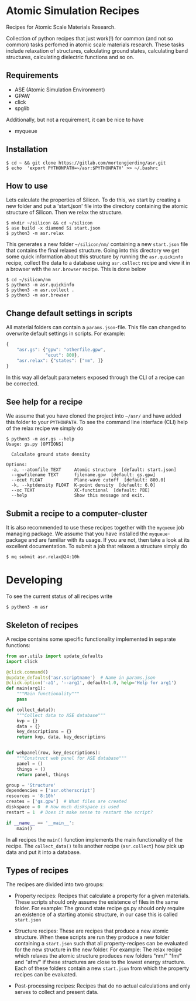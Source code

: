 Atomic Simulation Recipes
=========================
Recipes for Atomic Scale Materials Research.

Collection of python recipes that just work(!) for common (and not so common)
tasks perfomed in atomic scale materials research. These tasks include
relaxation of structures, calculating ground states, calculating band
structures, calculating dielectric functions and so on.

Requirements
------------

* ASE (Atomic Simulation Environment)
* GPAW
* click
* spglib

Additionally, but not a requirement, it can be nice to have
* myqueue

Installation
------------

```console
$ cd ~ && git clone https://gitlab.com/mortengjerding/asr.git
$ echo  'export PYTHONPATH=~/asr:$PYTHONPATH' >> ~/.bashrc
```

How to use
----------
Lets calculate the properties of Silicon. To do this, we start by creating
a new folder and put a 'start.json' file into the directory containing
the atomic structure of Silicon. Then we relax the structure.
```console
$ mkdir ~/silicon && cd ~/silicon
$ ase build -x diamond Si start.json
$ python3 -m asr.relax
```

This generates a new folder `~/silicon/nm/` containing a new `start.json`
file that contains the final relaxed structure. Going into this directory we
get some quick information about this structure by running the `asr.quickinfo`
recipe, collect the data to a database using `asr.collect` recipe and view it
in a browser with the `asr.browser` recipe. This is done below

```console
$ cd ~/silicon/nm
$ python3 -m asr.quickinfo
$ python3 -m asr.collect .
$ python3 -m asr.browser
```

Change default settings in scripts
----------------------------------
All material folders can contain a `params.json`-file. This file can
changed to overwrite default settings in scripts. For example:

```javascript
{
    "asr.gs": {"gpw": "otherfile.gpw",
               "ecut": 800},
    "asr.relax": {"states": ["nm", ]}
}
```

In this way all default parameters exposed through the CLI of a recipe
can be corrected.

See help for a recipe
---------------------
We assume that you have cloned the project into `~/asr/` and have added
this folder to your `PYTHONPATH`. To see the command line interface (CLI)
help of the relax recipe we simply do

```console
$ python3 -m asr.gs --help
Usage: gs.py [OPTIONS]

  Calculate ground state density

Options:
  -a, --atomfile TEXT     Atomic structure  [default: start.json]
  --gpwfilename TEXT      filename.gpw  [default: gs.gpw]
  --ecut FLOAT            Plane-wave cutoff  [default: 800.0]
  -k, --kptdensity FLOAT  K-point density  [default: 6.0]
  --xc TEXT               XC-functional  [default: PBE]
  --help                  Show this message and exit.
```

Submit a recipe to a computer-cluster
-------------------------------------
It is also recommended to use these recipes together with the `myqueue`
job managing package. We assume that you have installed the `myqueue`-package
and are familiar with its usage. If you are not, then take a look at its excellent
documentation. To submit a job that relaxes a structure simply do

```console
$ mq submit asr.relax@24:10h
```

Developing
==========
To see the current status of all recipes write
```console
$ python3 -m asr
```

Skeleton of recipes
-------------------
A recipe contains some specific functionality implemented in separate functions:

```python
from asr.utils import update_defaults
import click

@click.command()
@update_defaults('asr.scriptname')  # Name in params.json
@click.option('-a1', '--arg1', default=1.0, help='Help for arg1')
def main(arg1):
    """Main functionality"""
    pass

def collect_data():
    """Collect data to ASE database"""
    kvp = {}
    data = {}
    key_descriptions = {}
    return kvp, data, key_descriptions


def webpanel(row, key_descriptions):
    """Construct web panel for ASE database"""
    panel = ()
    things = ()
    return panel, things

group = 'Structure'
dependencies = ['asr.otherscript']
resources = '8:10h'
creates = ['gs.gpw']  # What files are created
diskspace = 0  # How much diskspace is used
restart = 1  # Does it make sense to restart the script?

if __name__ == '__main__':
    main()

```

In all recipes the `main()` function implements the main functionality of
the recipe. The `collect_data()` tells another recipe (`asr.collect`) how
pick up data and put it into a database.


Types of recipes
----------------
The recipes are divided into two groups:

- Property recipes: Recipes that calculate a property for a given materials.
  These scripts should only assume the existence of files in the same folder.
  For example: The ground state recipe gs.py should only require an existence
  of a starting atomic structure, in our case this is called `start.json`

- Structure recipes: These are recipes that produce a new atomic structure.
  When these scripts are run they produce a new folder containing a `start.json`
  such that all property-recipes can be evaluated for the new structure in
  the new folder. For example: The relax recipe which relaxes the atomic
  structure produces new folders "nm/" "fm/" and "afm/" if these structures
  are close to the lowest energy structure. Each of these folders contain
  a new `start.json` from which the property recipes can be evaluated.

- Post-processing recipes: Recipes that do no actual calculations and only
  serves to collect and present data.